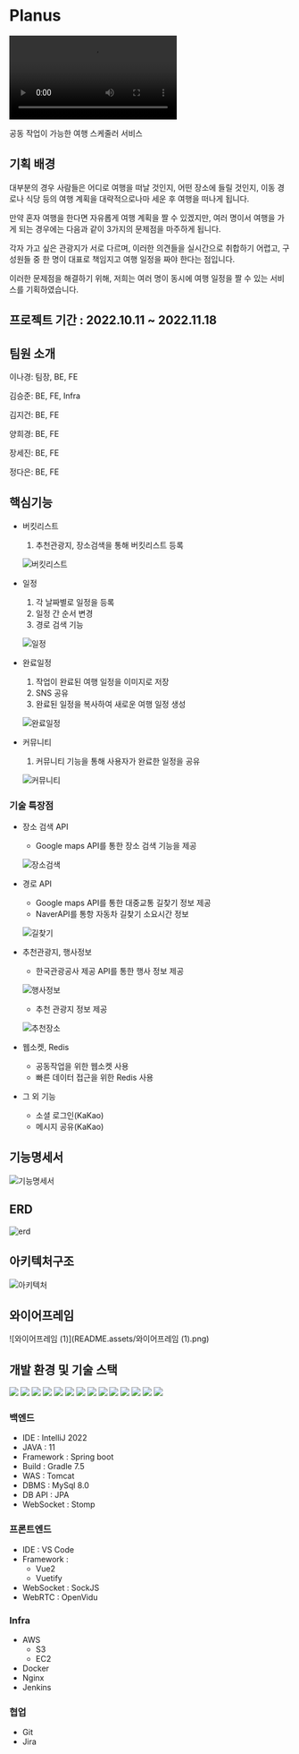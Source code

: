 # Planus

<video src="../../SSAFY/자율 pjt/자율PJT_서울_5반_A505_UCC경진대회.mp4"></video>

공동 작업이 가능한 여행 스케줄러 서비스

## 기획 배경

대부분의 경우 사람들은 어디로 여행을 떠날 것인지, 어떤 장소에 들릴 것인지, 이동 경로나 식당 등의 여행 계획을 대략적으로나마 세운 후 여행을 떠나게 됩니다. 

만약 혼자 여행을 한다면 자유롭게 여행 계획을 짤 수 있겠지만, 여러 명이서 여행을 
가게 되는 경우에는 다음과 같이 3가지의 문제점을 마주하게 됩니다. 

각자 가고 싶은 관광지가 서로 다르며, 이러한 의견들을 실시간으로 취합하기 어렵고, 
구성원들 중 한 명이 대표로 책임지고 여행 일정을 짜야 한다는 점입니다.

이러한 문제점을 해결하기 위해, 저희는 여러 명이 동시에 여행 일정을 짤 수 있는 서비스를 
기획하였습니다.

## 프로젝트 기간 : 2022.10.11 ~ 2022.11.18

## 팀원 소개

이나경: 팀장, BE, FE

김승준: BE, FE, Infra

김지건: BE, FE

양희경: BE, FE

장세진: BE, FE

정다은: BE, FE

## 핵심기능

- 버킷리스트
    1. 추천관광지, 장소검색을 통해 버킷리스트 등록
    
    ![버킷리스트](README.assets/버킷리스트.gif)

- 일정
    1. 각 날짜별로 일정을 등록
    2. 일정 간 순서 변경
    3. 경로 검색 기능

    ![일정](README.assets/일정.gif)
    
- 완료일정
    1. 작업이 완료된 여행 일정을 이미지로 저장
    2. SNS 공유
    3. 완료된 일정을 복사하여 새로운 여행 일정 생성

    ![완료일정](README.assets/완료일정.gif)

- 커뮤니티
    1. 커뮤니티 기능을 통해 사용자가 완료한 일정을 공유

    ![커뮤니티](README.assets/커뮤니티.gif)

### 기술 특장점

- 장소 검색 API
    - Google maps API를 통한 장소 검색 기능을 제공

    ![장소검색](README.assets/장소검색.gif)

- 경로 API
    - Google maps API를 통한 대중교통 길찾기 정보 제공
    - NaverAPI를 통항 자동차 길찾기 소요시간 정보

    ![길찾기](README.assets/길찾기.gif)

- 추천관광지, 행사정보
    - 한국관광공사 제공 API를 통한 행사 정보 제공

    ![행사정보](README.assets/행사정보.gif)

    - 추천 관광지 정보 제공

    ![추천장소](README.assets/추천장소.gif)

- 웹소켓, Redis
    - 공동작업을 위한 웹소켓 사용
    - 빠른 데이터 접근을 위한 Redis 사용
    
- 그 외 기능
    - 소셜 로그인(KaKao)
    - 메시지 공유(KaKao)



## 기능명세서

![기능명세서](README.assets/기능명세서.png)



## ERD

![erd](README.assets/erd.png)



## 아키텍처구조

![아키텍처](README.assets/아키텍처.png)



## 와이어프레임

![와이어프레임 (1)](README.assets/와이어프레임 (1).png)

## 개발 환경 및 기술 스택

<img src="https://img.shields.io/badge/springboot-6DB33F?style=for-the-badge&logo=springboot&logoColor=white">

<img src="https://img.shields.io/badge/java-007396?style=for-the-badge&logo=java&logoColor=white">

<img src="https://img.shields.io/badge/gradle-02303A?style=for-the-badge&logo=gradle&logoColor=white">

<img src="https://img.shields.io/badge/vue.js-4FC08D?style=for-the-badge&logo=vue.js&logoColor=white">

<img src="https://img.shields.io/badge/vuetify-1867C0?tyle=for-the-badge&logo=Vuetify&logoColor=white">

<img src="https://img.shields.io/badge/javascript-F7DF1E?style=for-the-badge&logo=javascript&logoColor=black">

<img src="https://img.shields.io/badge/css-1572B6?style=for-the-badge&logo=css3&logoColor=white">

<img src="https://img.shields.io/badge/amazonaws-232F3E?style=for-the-badge&logo=amazonaws&logoColor=white">

<img src="https://img.shields.io/badge/apache tomcat-F8DC75?style=for-the-badge&logo=apachetomcat&logoColor=white">

<img src="https://img.shields.io/badge/mysql-4479A1?style=for-the-badge&logo=mysql&logoColor=white">

<img src="https://img.shields.io/badge/NGINX-009639?style=for-the-badge&logo=NGINX&logoColor=white">

<img src="https://img.shields.io/badge/Docker-2496ED?style=for-the-badge&logo=Docker&logoColor=white">

<img src="https://img.shields.io/badge/Jenkins-D24939?style=for-the-badge&logo=Jenkins&logoColor=white">

<img src="https://img.shields.io/badge/redis-%23DD0031.svg?style=for-the-badge&logo=redis&logoColor=white">

### 백엔드

- IDE : IntelliJ 2022
- JAVA : 11
- Framework : Spring boot
- Build : Gradle 7.5
- WAS : Tomcat
- DBMS : MySql 8.0
- DB API : JPA
- WebSocket : Stomp

### 프론트엔드

- IDE : VS Code
- Framework :
    - Vue2
    - Vuetify
- WebSocket : SockJS
- WebRTC : OpenVidu

### Infra

- AWS
    - S3
    - EC2
- Docker
- Nginx
- Jenkins

### 협업

- Git
- Jira
